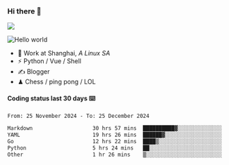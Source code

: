 ### Hi there 👋
![](https://komarev.com/ghpvc/?username=Xuhandsome)


<img src="https://github-readme-stats.vercel.app/api?username=XuHandsome&show_icons=true&theme=merko" alt="Hello world">

<br/>

- 🍻  Work at Shanghai, _A Linux SA_
- ⚡  Python / Vue / Shell
- ✍️  Blogger
- ♟  Chess / ping pong / LOL

#### Coding status last 30 days ⌨️

<!--START_SECTION:waka-->

```txt
From: 25 November 2024 - To: 25 December 2024

Markdown                   30 hrs 57 mins  ██████████▓░░░░░░░░░░░░░░   42.50 %
YAML                       19 hrs 26 mins  ██████▓░░░░░░░░░░░░░░░░░░   26.70 %
Go                         12 hrs 22 mins  ████▒░░░░░░░░░░░░░░░░░░░░   17.00 %
Python                     5 hrs 24 mins   ██░░░░░░░░░░░░░░░░░░░░░░░   07.42 %
Other                      1 hr 26 mins    ▒░░░░░░░░░░░░░░░░░░░░░░░░   01.98 %
```

<!--END_SECTION:waka-->
